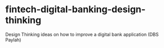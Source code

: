 # fintech-digital-banking-design-thinking
Design Thinking ideas on how to improve a digital bank application (DBS Paylah)
